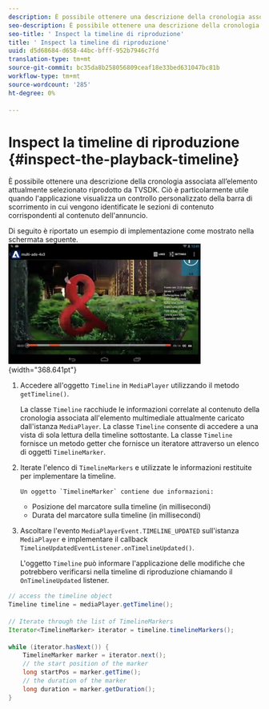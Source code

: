 ```yaml
---
description: È possibile ottenere una descrizione della cronologia associata all’elemento attualmente selezionato riprodotto da TVSDK. Ciò è particolarmente utile quando l'applicazione visualizza un controllo personalizzato della barra di scorrimento in cui vengono identificate le sezioni di contenuto corrispondenti al contenuto dell'annuncio.
seo-description: È possibile ottenere una descrizione della cronologia associata all’elemento attualmente selezionato riprodotto da TVSDK. Ciò è particolarmente utile quando l'applicazione visualizza un controllo personalizzato della barra di scorrimento in cui vengono identificate le sezioni di contenuto corrispondenti al contenuto dell'annuncio.
seo-title: ' Inspect la timeline di riproduzione'
title: ' Inspect la timeline di riproduzione'
uuid: d5d68684-d658-44bc-bfff-952b7946c7fd
translation-type: tm+mt
source-git-commit: bc35da8b258056809ceaf18e33bed631047bc81b
workflow-type: tm+mt
source-wordcount: '285'
ht-degree: 0%

---
```



#  Inspect la timeline di riproduzione {#inspect-the-playback-timeline}

È possibile ottenere una descrizione della cronologia associata all’elemento attualmente selezionato riprodotto da TVSDK. Ciò è particolarmente utile quando l&#39;applicazione visualizza un controllo personalizzato della barra di scorrimento in cui vengono identificate le sezioni di contenuto corrispondenti al contenuto dell&#39;annuncio.

Di seguito è riportato un esempio di implementazione come mostrato nella schermata seguente.  ![](assets/inspect-playback.jpg){width=&quot;368.641pt&quot;}

1. Accedere all&#39;oggetto `Timeline` in `MediaPlayer` utilizzando il metodo `getTimeline()`.

   La classe `Timeline` racchiude le informazioni correlate al contenuto della cronologia associata all&#39;elemento multimediale attualmente caricato dall&#39;istanza `MediaPlayer`. La classe `Timeline` consente di accedere a una vista di sola lettura della timeline sottostante. La classe `Timeline` fornisce un metodo getter che fornisce un iteratore attraverso un elenco di oggetti `TimelineMarker`.

1. Iterate l&#39;elenco di `TimelineMarkers` e utilizzate le informazioni restituite per implementare la timeline.

       Un oggetto `TimelineMarker` contiene due informazioni:
   
   * Posizione del marcatore sulla timeline (in millisecondi)
   * Durata del marcatore sulla timeline (in millisecondi)

1. Ascoltare l&#39;evento `MediaPlayerEvent.TIMELINE_UPDATED` sull&#39;istanza `MediaPlayer` e implementare il callback `TimelineUpdatedEventListener.onTimelineUpdated()`.

   L&#39;oggetto `Timeline` può informare l&#39;applicazione delle modifiche che potrebbero verificarsi nella timeline di riproduzione chiamando il `OnTimelineUpdated` listener.

```java
// access the timeline object 
Timeline timeline = mediaPlayer.getTimeline(); 
 
// Iterate through the list of TimelineMarkers 
Iterator<TimelineMarker> iterator = timeline.timelineMarkers(); 
 
while (iterator.hasNext()) { 
    TimelineMarker marker = iterator.next(); 
    // the start position of the marker 
    long startPos = marker.getTime(); 
    // the duration of the marker 
    long duration = marker.getDuration(); 
}
```
